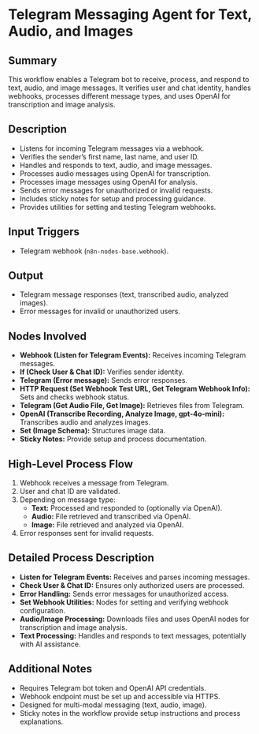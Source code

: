 # Telegram Messaging Agent for Text, Audio, and Images

## Summary
This workflow enables a Telegram bot to receive, process, and respond to text, audio, and image messages. It verifies user and chat identity, handles webhooks, processes different message types, and uses OpenAI for transcription and image analysis.

## Description
- Listens for incoming Telegram messages via a webhook.
- Verifies the sender’s first name, last name, and user ID.
- Handles and responds to text, audio, and image messages.
- Processes audio messages using OpenAI for transcription.
- Processes image messages using OpenAI for analysis.
- Sends error messages for unauthorized or invalid requests.
- Includes sticky notes for setup and processing guidance.
- Provides utilities for setting and testing Telegram webhooks.

## Input Triggers
- Telegram webhook (`n8n-nodes-base.webhook`).

## Output
- Telegram message responses (text, transcribed audio, analyzed images).
- Error messages for invalid or unauthorized users.

## Nodes Involved
- **Webhook (Listen for Telegram Events):** Receives incoming Telegram messages.
- **If (Check User & Chat ID):** Verifies sender identity.
- **Telegram (Error message):** Sends error responses.
- **HTTP Request (Set Webhook Test URL, Get Telegram Webhook Info):** Sets and checks webhook status.
- **Telegram (Get Audio File, Get Image):** Retrieves files from Telegram.
- **OpenAI (Transcribe Recording, Analyze Image, gpt-4o-mini):** Transcribes audio and analyzes images.
- **Set (Image Schema):** Structures image data.
- **Sticky Notes:** Provide setup and process documentation.

## High-Level Process Flow
1. Webhook receives a message from Telegram.
2. User and chat ID are validated.
3. Depending on message type:
   - **Text:** Processed and responded to (optionally via OpenAI).
   - **Audio:** File retrieved and transcribed via OpenAI.
   - **Image:** File retrieved and analyzed via OpenAI.
4. Error responses sent for invalid requests.

## Detailed Process Description
- **Listen for Telegram Events:** Receives and parses incoming messages.
- **Check User & Chat ID:** Ensures only authorized users are processed.
- **Error Handling:** Sends error messages for unauthorized access.
- **Set Webhook Utilities:** Nodes for setting and verifying webhook configuration.
- **Audio/Image Processing:** Downloads files and uses OpenAI nodes for transcription and image analysis.
- **Text Processing:** Handles and responds to text messages, potentially with AI assistance.

## Additional Notes
- Requires Telegram bot token and OpenAI API credentials.
- Webhook endpoint must be set up and accessible via HTTPS.
- Designed for multi-modal messaging (text, audio, image).
- Sticky notes in the workflow provide setup instructions and process explanations.
